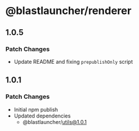 # @blastlauncher/renderer

## 1.0.5

### Patch Changes

- Update README and fixing `prepublishOnly` script

## 1.0.1

### Patch Changes

- Initial npm publish
- Updated dependencies
  - @blastlauncher/utils@1.0.1

